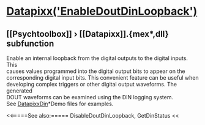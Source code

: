 # [Datapixx('EnableDoutDinLoopback')](Datapixx-EnableDoutDinLoopback) 
## [[Psychtoolbox]] &#8250; [[Datapixx]].{mex*,dll} subfunction


Enable an internal loopback from the digital outputs to the digital inputs. This  
causes values programmed into the digital output bits to appear on the  
corresponding digital input bits. This convenient feature can be useful when  
developing complex triggers or other digital output waveforms. The generated  
DOUT waveforms can be examined using the DIN logging system.  
See [DatapixxDin](DatapixxDin)\*Demo files for examples.  
  


<<=====See also:=====
DisableDoutDinLoopback, GetDinStatus
<<